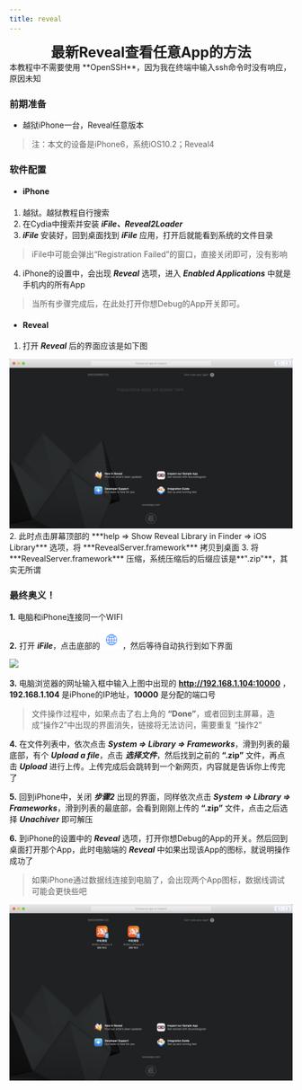 ```yaml
---
title: reveal
---
```


<center><font style="font-size:25px;font-weight: bolder;">最新Reveal查看任意App的方法</font></center>
本教程中不需要使用 **OpenSSH**，因为我在终端中输入ssh命令时没有响应，原因未知

### 前期准备
* 越狱iPhone一台，Reveal任意版本
> 注：本文的设备是iPhone6，系统iOS10.2；Reveal4

### 软件配置
* #### iPhone
 1. 越狱。越狱教程自行搜索
 2. 在Cydia中搜索并安装 ***iFile、Reveal2Loader***
 3. ***iFile*** 安装好，回到桌面找到 ***iFile*** 应用，打开后就能看到系统的文件目录
  > iFile中可能会弹出“Registration Failed”的窗口，直接关闭即可，没有影响
 4. iPhone的设置中，会出现 ***Reveal*** 选项，进入 ***Enabled Applications*** 中就是手机内的所有App
  > 当所有步骤完成后，在此处打开你想Debug的App开关即可。

* #### Reveal
 1. 打开 ***Reveal*** 后的界面应该是如下图
  <img src="././initial.png" width="700"/>
 2. 此时点击屏幕顶部的 ***help => Show Reveal Library in Finder => iOS Library*** 选项，将 ***RevealServer.framework*** 拷贝到桌面
 3. 将 ***RevealServer.framework*** 压缩，系统压缩后的后缀应该是**".zip"**，其实无所谓
 
### 最终奥义！
**1.** 电脑和iPhone连接同一个WIFI  

**2.** 打开 ***iFile***，点击底部的<img src="./webserver-icon.png" width="40"/>，然后等待自动执行到如下界面

  <img src="../../../_posts/webserver.png" width="500"/>  

**3.** 电脑浏览器的网址输入框中输入上图中出现的 **http://192.168.1.104:10000** ，**192.168.1.104** 是iPhone的IP地址，**10000** 是分配的端口号
> 文件操作过程中，如果点击了右上角的 **“Done”**，或者回到主屏幕，造成“操作2”中出现的界面消失，链接将无法访问，需要重复 “操作2”

**4.** 在文件列表中，依次点击 ***System => Library => Frameworks***，滑到列表的最底部，有个 ***Upload a file***，点击 ***选择文件***，然后找到之前的 **“.zip”** 文件，再点击 ***Upload*** 进行上传。上传完成后会跳转到一个新网页，内容就是告诉你上传完了

**5.** 回到iPhone中，关闭 ***步骤2*** 出现的界面，同样依次点击 ***System => Library => Frameworks***，滑到列表的最底部，会看到刚刚上传的 **“.zip”** 文件，点击之后选择 ***Unachiver*** 即可解压

**6.** 到iPhone的设置中的 ***Reveal*** 选项，打开你想Debug的App的开关。然后回到桌面打开那个App，此时电脑端的 ***Reveal*** 中如果出现该App的图标，就说明操作成功了  
> 如果iPhone通过数据线连接到电脑了，会出现两个App图标，数据线调试可能会更快些吧
<img src="./finished.png" width="700"/>
